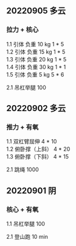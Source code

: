 ## 20220905 多云

### 拉力 + 核心
1.1 引体 负重 10 kg 1 * 5    
1.2 引体 负重 15 kg 1 * 5   
1.3 引体 负重 20 kg 1 * 5   
1.4 引体 负重 30 kg 1 * 1  
1.5 引体 负重  5 kg 5 * 6  

2.1 吊杠举腿 100    



## 20220902 多云

### 推力 + 有氧
1.1 双杠臂屈伸     4 * 10  
1.2 俯卧撑（上斜） 4 * 20   
1.3 俯卧撑（下斜） 4 * 15     

2.1 跳绳 1000  



## 20220901 阴

### 核心 + 有氧
1.1 吊杠举腿 100  

2.1 登山跑 10 min     

